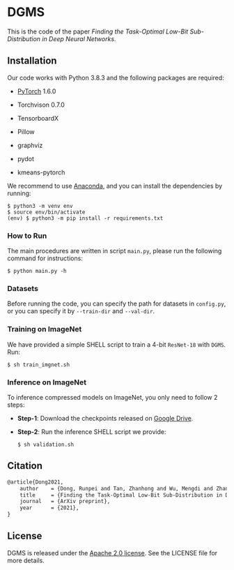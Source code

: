 # DGMS

This is the code of the paper *Finding the Task-Optimal Low-Bit Sub-Distribution in Deep Neural Networks*.

## Installation

Our code works with Python 3.8.3 and the following packages are required:

*  [PyTorch](https://pytorch.org/) 1.6.0

* Torchvison 0.7.0

* TensorboardX
* Pillow
* graphviz
* pydot
* kmeans-pytorch

We recommend to use [Anaconda](https://www.anaconda.com/), and you can install the dependencies by running:

```shell
$ python3 -m venv env
$ source env/bin/activate
(env) $ python3 -m pip install -r requirements.txt
```

### How to Run

The main procedures are written in script `main.py`, please run the following command for instructions:

```shell
$ python main.py -h
```

### Datasets

Before running the code, you can specify the path for datasets in `config.py`, or you can specify it by `--train-dir` and `--val-dir`.

### Training on ImageNet

We have provided a simple SHELL script to train a 4-bit `ResNet-18` with `DGMS`. Run:

```shell
$ sh train_imgnet.sh
```

### Inference on ImageNet

To inference compressed models on ImageNet, you only need to follow 2 steps:

* **Step-1**: Download the checkpoints released on [Google Drive](https://drive.google.com/drive/folders/1rQJLAbP8gb5ZIUyIjEVHof0euyhsVGu4?usp=sharing).

* **Step-2**: Run the inference SHELL script we provide:

  ```shell
  $ sh validation.sh
  ```

## Citation

```tex
@article{Dong2021,
	author    = {Dong, Runpei and Tan, Zhanhong and Wu, Mengdi and Zhang, Linfeng and Ma, Kaisheng},
	title     = {Finding the Task-Optimal Low-Bit Sub-Distribution in Deep Neural Networks},
	journal   = {ArXiv preprint},
	year      = {2021},
}
```

## License

DGMS is released under the [Apache 2.0 license](./LICENSE).  See the LICENSE file for more details.
